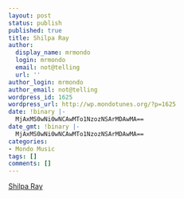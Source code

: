 ```yaml
---
layout: post
status: publish
published: true
title: Shilpa Ray
author:
  display_name: mrmondo
  login: mrmondo
  email: not@telling
  url: ''
author_login: mrmondo
author_email: not@telling
wordpress_id: 1625
wordpress_url: http://wp.mondotunes.org/?p=1625
date: !binary |-
  MjAxMS0wNi0wNCAwMTo1NzozNSArMDAwMA==
date_gmt: !binary |-
  MjAxMS0wNi0wNCAwMTo1NzozNSArMDAwMA==
categories:
- Mondo Music
tags: []
comments: []
---
```

<a href='http://www.myspace.com/shilparay'>Shilpa Ray</a>
